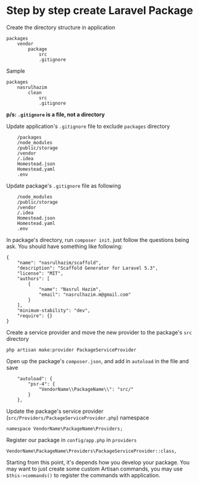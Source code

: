 # Step by step create Laravel Package

Create the directory structure in application

```
packages
	vendor
		package
			src
			.gitignore
```

Sample

```
packages
	nasrulhazim
		clean
			src
			.gitignore
```

**p/s: `.gitignore` is a file, not a directory**

Update application's `.gitignore` file to exclude `packages` directory

```
	/packages
	/node_modules
	/public/storage
	/vendor
	/.idea
	Homestead.json
	Homestead.yaml
	.env
``` 

Update package's `.gitignore` file as following

```
	/node_modules
	/public/storage
	/vendor
	/.idea
	Homestead.json
	Homestead.yaml
	.env
```

In package's directory, run `composer init`. just follow the questions being ask. You should have something like following:

```
{
    "name": "nasrulhazim/scaffold",
    "description": "Scaffold Generator for Laravel 5.3",
    "license": "MIT",
    "authors": [
        {
            "name": "Nasrul Hazim",
            "email": "nasrulhazim.m@gmail.com"
        }
    ],
    "minimum-stability": "dev",
    "require": {}
}
```

Create a service provider and move the new provider to the package's `src` directory

```
php artisan make:provider PackageServiceProvider
```

Open up the package's `composer.json`, and add in `autoload` in the file and save

```
	"autoload": {
        "psr-4": {
            "VendorName\\PackageName\\": "src/"
        }
    },
```

Update the package's service provider (`src/Providers/PackageServiceProvider.php`) namespace 

```
namespace VendorName\PackageName\Providers;
```

Register our package in `config/app.php` in `providers` 

```
VendorName\PackageName\Providers\PackageServiceProvider::class,
```

Starting from this point, it's depends how you develop your package. You may want to just create some custom Artisan commands, you may use `$this->commands()` to register the commands with application.






